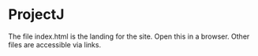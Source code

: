 # ProjectJ

The file index.html is the landing for the site. Open this in a browser. Other files are accessible via links.
